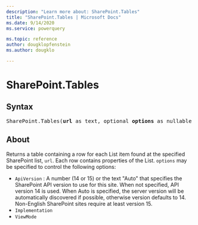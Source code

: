 ```yaml
---
description: "Learn more about: SharePoint.Tables"
title: "SharePoint.Tables | Microsoft Docs"
ms.date: 9/14/2020
ms.service: powerquery

ms.topic: reference
author: dougklopfenstein
ms.author: dougklo

---
```

# SharePoint.Tables

## Syntax

<pre>
SharePoint.Tables(<b>url</b> as text, optional <b>options</b> as nullable record) as table
</pre>

## About

Returns a table containing a row for each List item found at the specified SharePoint list, `url`. Each row contains properties of the List. `options` may be specified to control the following options: 

* `ApiVersion` : A number (14 or 15) or the text &quot;Auto&quot; that specifies the SharePoint API version to use for this site. When not specified, API version 14 is used. When Auto is specified, the server version will be automatically discovered if possible, otherwise version defaults to 14. Non-English SharePoint sites require at least version 15. 
* `Implementation`
* `ViewMode`
  
